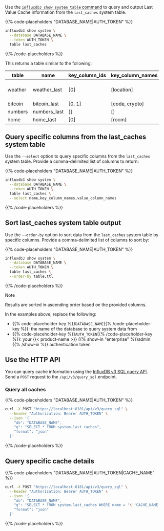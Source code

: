 
Use the [`influxdb3 show system table` command](/influxdb3/version/reference/cli/influxdb3/show/syste/table/)
to query and output Last Value Cache information from the `last_caches` system table.

{{% code-placeholders "DATABASE_NAME|AUTH_TOKEN" %}}
<!-- pytest.mark.skip -->

```bash
influxdb3 show system \
  --database DATABASE_NAME \
  --token AUTH_TOKEN \
  table last_caches
```
{{% /code-placeholders %}}

This returns a table similar to the following:

| table   | name         | key_column_ids | key_column_names | value_column_ids | value_column_names                               | count | ttl   |
| ------- | ------------ | -------------- | ---------------- | ---------------- | ------------------------------------------------ | ----- | ----- |
| weather | weather_last | [0]            | [location]       | [2, 3, 4, 5, 1]  | [precip, temp_avg, temp_max, temp_min, wind_avg] | 1     | 86400 |
| bitcoin | bitcoin_last | [0, 1]         | [code, crypto]   | [4]              | [price]                                          | 1     | 14400 |
| numbers | numbers_last | []             | []               | [0, 1]           | [a, b]                                           | 5     | 14400 |
| home    | home_last    | [0]            | [room]           | [1, 2, 3]        | [temp, hum, co]                                  | 5     | 60    |

## Query specific columns from the last_caches system table

Use the `--select` option to query specific columns from the `last_caches`
system table. Provide a comma-delimited list of columns to return:

{{% code-placeholders "DATABASE_NAME|AUTH_TOKEN" %}}
<!-- pytest.mark.skip -->

```bash
influxdb3 show system \
  --database DATABASE_NAME \
  --token AUTH_TOKEN \
  table last_caches \
  --select name,key_column_names,value_column_names
```
{{% /code-placeholders %}}

## Sort last_caches system table output

Use the `--order-by` option to sort data from the `last_caches` system table by
specific columns. Provide a comma-delimited list of columns to sort by:

{{% code-placeholders "DATABASE_NAME|AUTH_TOKEN" %}}
<!-- pytest.mark.skip -->

```bash
influxdb3 show system \
  --database DATABASE_NAME \
  --token AUTH_TOKEN \
  table last_caches \
  --order-by table,ttl
```
{{% /code-placeholders %}}

> [!Note]
> Results are sorted in ascending order based on the provided columns.

In the examples above, replace the following:

- {{% code-placeholder-key %}}`DATABASE_NAME`{{% /code-placeholder-key %}}:
  the name of the database to query system data from
- {{% code-placeholder-key %}}`AUTH_TOKEN`{{% /code-placeholder-key %}}:
  your {{< product-name >}} {{% show-in "enterprise" %}}admin {{% /show-in %}}
  authentication token

## Use the HTTP API

You can query cache information using the [InfluxDB v3 SQL query API](/influxdb3/version/api/v3/). Send a `POST` request to the `/api/v3/query_sql` endpoint.

### Query all caches

{{% code-placeholders "DATABASE_NAME|AUTH_TOKEN" %}}

```bash
curl -X POST "https://localhost:8181/api/v3/query_sql" \
  --header "Authorization: Bearer AUTH_TOKEN" \
  --json '{
    "db": "DATABASE_NAME",
    "q": "SELECT * FROM system.last_caches",
    "format": "json"
  }'
 ```

{{% /code-placeholders %}}

## Query specific cache details

{{% code-placeholders "DATABASE_NAME|AUTH_TOKEN|CACHE_NAME" %}}

```bash
curl -X POST "https://localhost:8181/api/v3/query_sql" \
  --header "Authorization: Bearer AUTH_TOKEN" \
  --json '{
    "db": "DATABASE_NAME",
    "q": "SELECT * FROM system.last_caches WHERE name = '\''CACHE_NAME'\''",
    "format": "json"
  }'
```

{{% /code-placeholders %}}